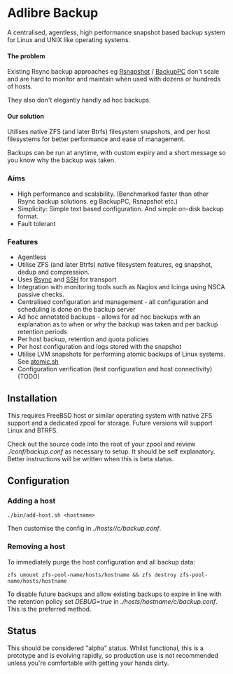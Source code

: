 # Adlibre Backup

A centralised, agentless, high performance snapshot based backup system for Linux and UNIX like operating systems.

#### The problem

Existing Rsync backup approaches eg [Rsnapshot](http://www.rsnapshot.org/) / [BackupPC](http://backuppc.sourceforge.net/) don't scale and are hard to monitor and maintain when used with dozens or hundreds of hosts.

They also don't elegantly handly ad hoc backups.

#### Our solution

Utilises native ZFS (and later Btrfs) filesystem snapshots, and per host filesystems for better performance and ease of management.

Backups can be run at anytime, with custom expiry and a short message so you know why the backup was taken.

### Aims

* High performance and scalability. (Benchmarked faster than other Rsync backup solutions. eg BackupPC, Rsnapshot etc.)
* Simplicity: Simple text based configuration. And simple on-disk backup format.
* Fault tolerant

###  Features

* Agentless
* Utilise ZFS (and later Btrfs) native filesystem features, eg snapshot, dedup and compression.
* Uses [Rsync](http://en.wikipedia.org/wiki/Rsync) and [SSH](http://en.wikipedia.org/wiki/OpenSSH) for transport
* Integration with monitoring tools such as Nagios and Icinga using NSCA passive checks.
* Centralised configuration and management - all configuration and scheduling is done on the backup server
* Ad hoc annotated backups - allows for ad hoc backups with an explanation as to when or why the backup was taken and per backup retention periods
* Per host backup, retention and quota policies
* Per host configuration and logs stored with the snapshot
* Utilise LVM snapshots for performing atomic backups of Linux systems. See [atomic.sh](https://github.com/adlibre/atomic-rsync/)
* Configuration verification (test configuration and host connectivity) (TODO)

## Installation

This requires FreeBSD host or similar operating system with native ZFS support and a dedicated zpool for storage. Future versions will support Linux and BTRFS.

Check out the source code into the root of your zpool and review _./conf/backup.conf_ as necessary to setup.
It should be self explanatory. Better instructions will be written when this is beta status. 

## Configuration

### Adding a host

``./bin/add-host.sh <hostname>``

Then customise the config in _./hosts/<hostname>/c/backup.conf_.

### Removing a host

To immediately purge the host configuration and all backup data:

``zfs umount zfs-pool-name/hosts/hostname && zfs destroy zfs-pool-name/hosts/hostname``

To disable future backups and allow existing backups to expire in line with the retention policy
set _DEBUG=true_ in _./hosts/hostname/c/backup.conf_. This is the preferred method.

## Status

This should be considered "alpha" status. Whilst functional, this is a prototype and is evolving rapidly, so production use is not recommended unless you're comfortable with getting your hands dirty.
